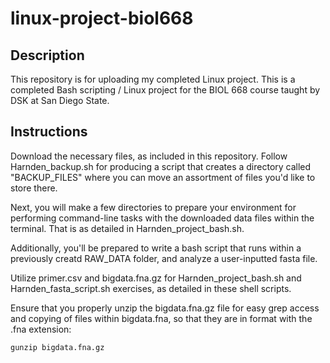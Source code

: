 # linux-project-biol668

## Description
This repository is for uploading my completed Linux project.
This is a completed Bash scripting / Linux project for the BIOL 668 course taught by DSK at San Diego State.

## Instructions
Download the necessary files, as included in this repository.
Follow Harnden_backup.sh for producing a script that creates a directory called "BACKUP_FILES" where you can move an assortment of files you'd like to store there. 

Next, you will make a few directories to prepare your environment for performing command-line tasks with the downloaded data files within the terminal. That is as detailed in Harnden_project_bash.sh. 

Additionally, you'll be prepared to write a bash script that runs within a previously creatd RAW_DATA folder, and analyze a user-inputted fasta file.  

Utilize primer.csv and bigdata.fna.gz for Harnden_project_bash.sh and Harnden_fasta_script.sh exercises, as detailed in these shell scripts.

Ensure that you properly unzip the bigdata.fna.gz file for easy grep access and copying of files within bigdata.fna, so that they are in format with the .fna extension:

``
 gunzip bigdata.fna.gz
``
